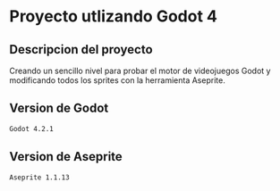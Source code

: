 # Proyecto utlizando Godot 4

## Descripcion del proyecto
Creando un sencillo nivel para probar el motor de videojuegos Godot y modificando
todos los sprites con la herramienta Aseprite.

## Version de Godot
```bash
Godot 4.2.1
```
## Version de Aseprite
```bash
Aseprite 1.1.13
```


